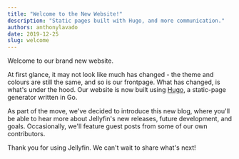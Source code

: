 ```yaml
---
title: "Welcome to the New Website!"
description: "Static pages built with Hugo, and more communication."
authors: anthonylavado
date: 2019-12-25
slug: welcome
---
```


Welcome to our brand new website.

<!--truncate-->

At first glance, it may not look like much has changed - the theme and colours are still the same, and so is our frontpage. What has changed, is what's under the hood. Our website is now built using [Hugo](https://www.gohugo.io), a static-page generator written in Go.

As part of the move, we've decided to introduce this new blog, where you'll be able to hear more about Jellyfin's new releases, future development, and goals. Occasionally, we'll feature guest posts from some of our own contributors.

Thank you for using Jellyfin. We can't wait to share what's next!
